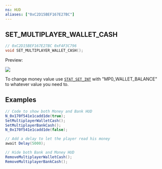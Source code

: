 ```yaml
---
ns: HUD
aliases: ["0xC2D15BEF167E27BC"]
---
```

## SET_MULTIPLAYER_WALLET_CASH

```c
// 0xC2D15BEF167E27BC 0xF4F3C796
void SET_MULTIPLAYER_WALLET_CASH();
```

Preview:

![](https://i.imgur.com/b7lU2nl.png)

To change money value use [`STAT_SET_INT`](#_0xB3271D7AB655B441) with "MP0_WALLET_BALANCE" to whatever value you need to.

## Examples

```cs
// Code to show both Money and Bank HUD
N_0x170f541e1cadd1de(true);
SetMultiplayerWalletCash();
SetMultiplayerBankCash();
N_0x170f541e1cadd1de(false);

// Add a delay to let the player read his money
await Delay(5000);

// Hide both Bank and Money HUD
RemoveMultiplayerWalletCash();
RemoveMultiplayerBankCash();
```
